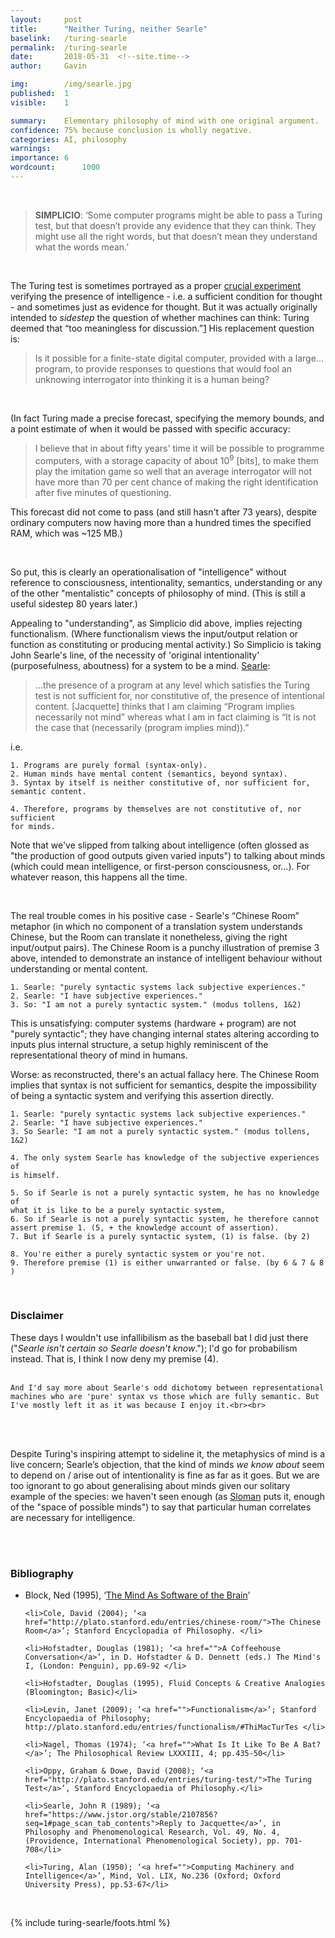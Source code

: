 ```yaml
---
layout:     post
title:      "Neither Turing, neither Searle"
baselink:   /turing-searle
permalink:  /turing-searle
date:       2018-05-31  <!--site.time-->
author:     Gavin

img:        /img/searle.jpg
published:	1
visible: 	1

summary:    Elementary philosophy of mind with one original argument.
confidence:	75% because conclusion is wholly negative.
categories: AI, philosophy
warnings:	
importance: 6
wordcount:		1000
---
```

<br>

> <span style="font-weight:bold">SIMPLICIO</span>: ‘Some computer programs might be able to pass a Turing test, but that doesn’t provide any evidence that they can think. They might use all the right words, but that doesn’t mean they understand what the words mean.’

<br>

The Turing test is sometimes portrayed as a proper <a href="https://en.wikipedia.org/wiki/Experimentum_crucis">crucial experiment</a> verifying the presence of intelligence - i.e. a sufficient condition for thought - and sometimes just as evidence for thought. But it was actually originally intended to _sidestep_ the question of whether machines can think: Turing deemed that “too meaningless for discussion.”<a href="#fn:1" id="fnref:1">1</a> His replacement question is:

> Is it possible for a finite-state digital computer, provided with a large... program, to provide responses to questions that would fool an unknowing interrogator into thinking it is a human being? 

<br>

(In fact Turing made a precise forecast, specifying the memory bounds, and a point estimate of when it would be passed with specific accuracy:

> I believe that in about fifty years' time it will be possible to programme computers, with a storage capacity of about 10<sup>9</sup> [bits], to make them play the imitation game so well that an average interrogator will not have more than 70 per cent chance of making the right identification after five minutes of questioning.

This forecast did not come to pass (and still hasn't after 73 years), despite ordinary computers now having more than a hundred times the specified RAM, which was ~125 MB.)

<br>

So put, this is clearly an operationalisation of "intelligence" without reference to consciousness, intentionality, semantics, understanding or any of the other "mentalistic" concepts of philosophy of mind. (This is still a useful sidestep 80 years later.)

<!-- One design criticism is that the test is flatly subjective: since there is just one human observer on which the result relies, no even passably objective data can be derived from any outcome. This interrogator-dependence, when coupled with the vast potential variance in the performance of the human interrogatee, diminishes the Test’s potential value as part of an empirical case for intelligence, and makes its metaphysical claim to sufficient condition rather less concrete. 

Block provides a thought experiment to counter the Test’s sufficiency: the “Blockheads”, lookup tables with responses to any possible input. He argues that these machines would have only ‘the intelligence of a juke-box’<a href="#fn:3" id="fnref:3">3</a>  but would pass the Turing Test easily. Blockheads are easy to conceive, but physically impossible and thus not a real gap in the Test’s integrity. Issues such as memory capacity and time taken to complete the preprogramming seemed insurmountable until recently, with technologies such as hard drives and generative grammar arising; however, going by the contemporary standard of chatbots (weak AI programs in a similar vein) available for interview<a href="#fn:4" id="fnref:4">4</a> <a href="#fn:5" id="fnref:5">5</a> <a href="#fn:6" id="fnref:6">6</a>  the true Blockhead remains.  -->

Appealing to "understanding", as Simplicio did above, implies rejecting functionalism. (Where functionalism views the input/output relation or function as constituting or producing mental activity.) So Simplicio is taking John Searle's line, of the necessity of 'original intentionality' (purposefulness, aboutness) for a system to be a mind. <a href="https://www.jstor.org/stable/2107856?seq=1#page_scan_tab_contents">Searle</a>: 

<blockquote>
...the presence of a program at any level which satisfies the Turing test is not sufficient for, nor constitutive of, the presence of intentional content. [Jacquette] thinks that I am claiming “Program implies necessarily not mind” whereas what I am in fact claiming is “It is not the case that (necessarily (program implies mind)).”
</blockquote>

i.e. 

    1. Programs are purely formal (syntax-only). 
    2. Human minds have mental content (semantics, beyond syntax). 
    3. Syntax by itself is neither constitutive of, nor sufficient for, 
    semantic content. 

    4. Therefore, programs by themselves are not constitutive of, nor sufficient 
    for minds. 


Note that we've slipped from talking about intelligence (often glossed as "the production of good outputs given varied inputs") to talking about minds (which could mean intelligence, or first-person consciousness, or...). For whatever reason, this happens all the time.

<br>

The real trouble comes in his positive case - Searle's “Chinese Room” metaphor (in which no component of a translation system understands Chinese, but the Room can translate it nonetheless, giving the right input/output pairs). The Chinese Room is a punchy illustration of premise 3 above, intended to demonstrate an instance of intelligent behaviour without understanding or mental content.

	1. Searle: "purely syntactic systems lack subjective experiences."
	2. Searle: "I have subjective experiences."
	3. So: "I am not a purely syntactic system." (modus tollens, 1&2)

This is unsatisfying: computer systems (hardware + program) are not "purely syntactic"; they have changing internal states altering according to inputs plus internal structure, a setup highly reminiscent of the representational theory of mind in humans.

Worse: as reconstructed, there's an actual fallacy here. The Chinese Room implies that syntax is not sufficient for semantics, despite the impossibility of being a syntactic system and verifying this assertion directly.

	1. Searle: "purely syntactic systems lack subjective experiences."
	2. Searle: "I have subjective experiences."
	3. So Searle: "I am not a purely syntactic system." (modus tollens, 1&2)

	4. The only system Searle has knowledge of the subjective experiences of
	is himself.
	
	5. So if Searle is not a purely syntactic system, he has no knowledge of 
	what it is like to be a purely syntactic system,
	6. So if Searle is not a purely syntactic system, he therefore cannot 
	assert premise 1. (5, + the knowledge account of assertion).
	7. But if Searle is a purely syntactic system, (1) is false. (by 2)

	8. You're either a purely syntactic system or you're not.
	9. Therefore premise (1) is either unwarranted or false. (by 6 & 7 & 8 )

<br>

<div class="accordion">

<h3>Disclaimer</h3>
<div>
	These days I wouldn't use infallibilism as the baseball bat I did just there ("<i>Searle isn't certain so Searle doesn't know</i>."); I'd go for probabilism instead. That is, I think I now deny my premise (4).<br><br>

	And I'd say more about Searle's odd dichotomy between representational machines who are 'pure' syntax vs those which are fully semantic. But I've mostly left it as it was because I enjoy it.<br><br>
</div>
</div>
<br><br>

Despite Turing's inspiring attempt to sideline it, the metaphysics of mind is a live concern; Searle’s objection, that the kind of minds _we know about_ seem to depend on / arise out of intentionality is fine as far as it goes. But we are too ignorant to go about generalising about minds given our solitary example of the species: we haven't seen enough (as <a href="https://arxiv.org/pdf/1410.0369.pdf">Sloman</a> puts it, enough of the "space of possible minds") to say that particular human correlates are necessary for intelligence. 

<br><br>

<div class="accordion">

<h3>Bibliography</h3>
<div>
<ul>
	<li>Block, Ned (1995), ‘<a href="https://www.nyu.edu/gsas/dept/philo/faculty/block/papers/msb.html">The Mind As Software of the Brain</a>’</li>

	<li>Cole, David (2004); ‘<a href="http://plato.stanford.edu/entries/chinese-room/">The Chinese Room</a>’; Stanford Encyclopadia of Philosophy. </li>

	<li>Hofstadter, Douglas (1981); ‘<a href="">A Coffeehouse Conversation</a>’, in D. Hofstadter & D. Dennett (eds.) The Mind's I, (London: Penguin), pp.69-92 </li>

	<li>Hofstadter, Douglas (1995), Fluid Concepts & Creative Analogies (Bloomington; Basic)</li>

	<li>Levin, Janet (2009); ‘<a href="">Functionalism</a>’; Stanford Encyclopaedia of Philosophy; http://plato.stanford.edu/entries/functionalism/#ThiMacTurTes </li>

	<li>Nagel, Thomas (1974); ‘<a href="">What Is It Like To Be A Bat?</a>’; The Philosophical Review LXXXIII, 4; pp.435-50</li>

	<li>Oppy, Graham & Dowe, David (2008); ‘<a href="http://plato.stanford.edu/entries/turing-test/">The Turing Test</a>’, Stanford Encyclopaedia of Philosophy.</li>

	<li>Searle, John R (1989); ‘<a href="https://www.jstor.org/stable/2107856?seq=1#page_scan_tab_contents">Reply to Jacquette</a>’, in Philosophy and Phenomenological Research, Vol. 49, No. 4, (Providence, International Phenomenological Society), pp. 701-708</li>

	<li>Turing, Alan (1950); ‘<a href="">Computing Machinery and Intelligence</a>’, Mind, Vol. LIX, No.236 (Oxford; Oxford University Press), pp.53-67</li>
</ul>
	
</div>

</div>

<br>

{%  include turing-searle/foots.html %}

